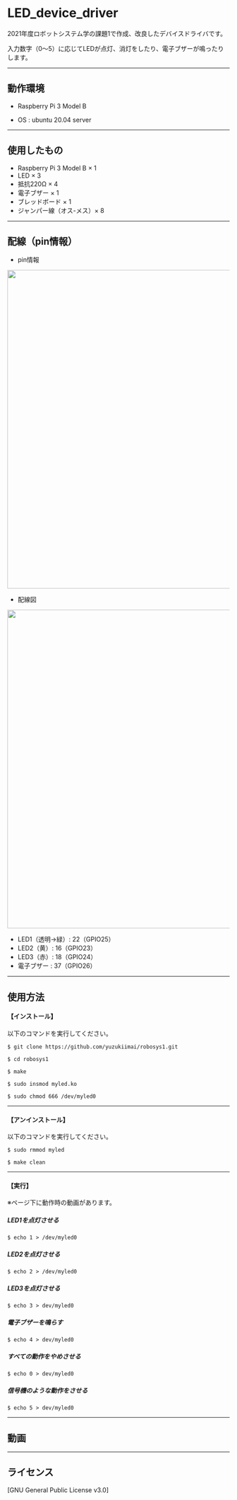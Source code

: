 # LED_device_driver
2021年度ロボットシステム学の課題1で作成、改良したデバイスドライバです。

入力数字（0～5）に応じてLEDが点灯、消灯をしたり、電子ブザーが鳴ったりします。

___


## 動作環境

- Raspberry Pi 3 Model B

- OS  :  ubuntu 20.04 server
 
___

## 使用したもの
- Raspberry Pi 3 Model B × 1
- LED × 3
- 抵抗220Ω × 4
- 電子ブザー × 1
- ブレッドボード × 1
- ジャンパー線（オス-メス）× 8
___

## 配線（pin情報）

- pin情報
<img src="https://user-images.githubusercontent.com/91650008/144731137-d5292cc5-9a97-47b5-8a50-f154af91997f.JPG" width = "720">


- 配線図

<img src = "https://user-images.githubusercontent.com/91650008/144731640-5d044429-6040-48c6-9af8-e005f0324029.JPG" width = "720">


- LED1（透明→緑）:  22（GPIO25）
- LED2（黄）:  16（GPIO23）
- LED3（赤）:  18（GPIO24）
- 電子ブザー :  37（GPIO26）

___


## 使用方法

#### 【インストール】
以下のコマンドを実行してください。

```
$ git clone https://github.com/yuzukiimai/robosys1.git

$ cd robosys1

$ make

$ sudo insmod myled.ko

$ sudo chmod 666 /dev/myled0
```
___

#### 【アンインストール】
以下のコマンドを実行してください。

```
$ sudo rmmod myled

$ make clean
```
___

#### 【実行】

 ※ページ下に動作時の動画があります。
 
##### LED1を点灯させる
```
$ echo 1 > /dev/myled0
```


##### LED2を点灯させる
```
$ echo 2 > /dev/myled0
```


##### LED3を点灯させる
```
$ echo 3 > dev/myled0
```


##### 電子ブザーを鳴らす
```
$ echo 4 > dev/myled0
```


##### すべての動作をやめさせる
```
$ echo 0 > dev/myled0
```


##### 信号機のような動作をさせる
```
$ echo 5 > dev/myled0
```
___


## 動画




___

## ライセンス
  [GNU General Public License v3.0]
